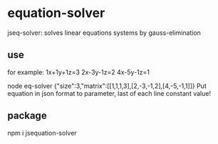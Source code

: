 # equation-solver

jseq-solver: solves linear equations systems by gauss-elimination

## use
for example:
         1x+1y+1z=3
         2x-3y-1z=2
         4x-5y-1z=1


node eq-solver {\"size\":3,\"matrix\":[[1,1,1,3],[2,-3,-1,2],[4,-5,-1,1]]}
Put equation in json format to parameter, last of each line constant value! 

## package 
npm i jsequation-solver


